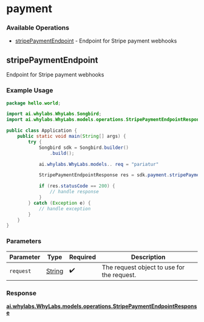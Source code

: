 # payment

### Available Operations

* [stripePaymentEndpoint](#stripepaymentendpoint) - Endpoint for Stripe payment webhooks

## stripePaymentEndpoint

Endpoint for Stripe payment webhooks

### Example Usage

```java
package hello.world;

import ai.whylabs.WhyLabs.Songbird;
import ai.whylabs.WhyLabs.models.operations.StripePaymentEndpointResponse;

public class Application {
    public static void main(String[] args) {
        try {
            Songbird sdk = Songbird.builder()
                .build();

            ai.whylabs.WhyLabs.models.. req = "pariatur"            

            StripePaymentEndpointResponse res = sdk.payment.stripePaymentEndpoint(req);

            if (res.statusCode == 200) {
                // handle response
            }
        } catch (Exception e) {
            // handle exception
        }
    }
}
```

### Parameters

| Parameter                                  | Type                                       | Required                                   | Description                                |
| ------------------------------------------ | ------------------------------------------ | ------------------------------------------ | ------------------------------------------ |
| `request`                                  | [String](../../models//.md)                | :heavy_check_mark:                         | The request object to use for the request. |


### Response

**[ai.whylabs.WhyLabs.models.operations.StripePaymentEndpointResponse](../../models/operations/StripePaymentEndpointResponse.md)**

